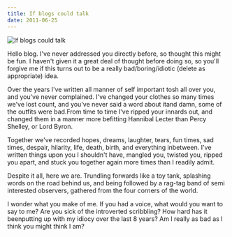 ```yaml
---
title: If blogs could talk
date: 2011-06-25
---
```


![If blogs could talk](https://source.unsplash.com/03UCoidYvXw/1600x900)

Hello blog. I've never addressed you directly before, so thought this might be fun. I haven't given it a great deal of thought before doing so, so you'll forgive me if this turns out to be a really bad/boring/idiotic (delete as appropriate) idea.

Over the years I've written all manner of self important tosh all over you, and you've never complained. I've changed your clothes so many times we've lost count, and you've never said a word about itand damn, some of the outfits were bad.From time to time I've ripped your innards out, and changed them in a manner more befitting Hannibal Lecter than Percy Shelley, or Lord Byron.

Together we've recorded hopes, dreams, laughter, tears, fun times, sad times, despair, hilarity, life, death, birth, and everything inbetween. I've written things upon you I shouldn't have, mangled you, twisted you, ripped you apart, and stuck you together again more times than I readily admit.

Despite it all, here we are. Trundling forwards like a toy tank, splashing words on the road behind us, and being followed by a rag-tag band of semi interested observers, gathered from the four corners of the world.

I wonder what you make of me. If you had a voice, what would you want to say to me? Are you sick of the introverted scribbling? How hard has it beenputting up with my idiocy over the last 8 years? Am I really as bad as I think you might think I am?